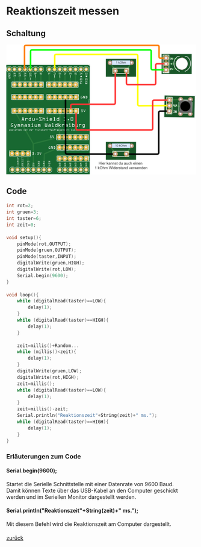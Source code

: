 <link rel="stylesheet" href="https://hi2272.github.io/StyleMD.css">


# Reaktionszeit messen
## Schaltung
![alt text](2FarbLEDTaster.png)  

## Code
```C++
int rot=2;
int gruen=3;
int taster=6;
int zeit=0;

void setup(){
    pinMode(rot,OUTPUT);
    pinMode(gruen,OUTPUT);
    pinMode(taster,INPUT);
    digitalWrite(gruen,HIGH);
    digitalWrite(rot,LOW);
    Serial.begin(9600);
}

void loop(){
    while (digitalRead(taster)==LOW){
        delay(1);
    }
    while (digitalRead(taster)==HIGH){
        delay(1);
    }

    zeit=millis()+Random...
    while (millis()<zeit){
        delay(1);
    }
    digitalWrite(gruen,LOW);
    digitalWrite(rot,HIGH);
    zeit=millis();
    while (digitalRead(taster)==LOW){
        delay(1);
    }
    zeit=millis()-zeit;
    Serial.println("Reaktionszeit"+String(zeit)+" ms.");
    while (digitalRead(taster)==HIGH){
        delay(1);
    }
}
```
### Erläuterungen zum Code
#### Serial.begin(9600);
Startet die Serielle Schnittstelle mit einer Datenrate von 9600 Baud.  
Damit können Texte über das USB-Kabel an den Computer geschickt werden und im Seriellen Monitor dargestellt werden.
####  Serial.println("Reaktionszeit"+String(zeit)+" ms.");
Mit diesem Befehl wird die Reaktionszeit am Computer dargestellt.    
#### 

[zurück](../index.html)
